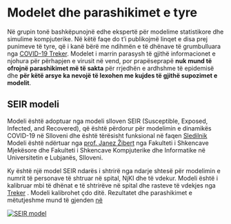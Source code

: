 # Modelet dhe parashikimet e tyre

Në grupin tonë bashkëpunojnë edhe ekspertë për modelime statistikore dhe simulime kompjuterike.
Në këtë faqe do t’i publikojmë linqet e disa prej punimeve të tyre, që i kanë bërë me ndihmën e të dhënave të grumbulluara nga [COVID-19 Treker](https://covid-19.treker.mk).
Modelet i marrin  parasysh të gjithë informacionet e njohura për përhapjen e virusit në vend, por prapëseprapë **nuk mund të ofrojnë parashikimet më të sakta** për rrjedhën e ardhshme të epidemisë dhe **për këtë arsye ka nevojë të lexohen me kujdes të gjithë supozimet e modelit**.

## SEIR modeli

Modeli është adoptuar nga modeli slloven SEIR (Susceptible, Exposed, Infected, and Recovered), që është përdorur për modelimin e dinamikës COVID-19 në Slloveni dhe është tërësisht funksional në faqen [Sledilnik](https://covid-19.sledilnik.org/) Modeli është ndërtuar nga [prof. Janez Žibert](https://pacs.zf.uni-lj.si/janez-zibert/) nga Fakulteti i Shkencave Mjekësore dhe Fakulteti i Shkencave Kompjuterike dhe Informatike në Universitetin e Lubjanës, Slloveni.

Ky është një model SEIR ndarës i shtrirë nga ndarje shtesë për modelimin e numrit të personave të shtruar në spital, NjKI dhe të vdekur. Modeli është i kalibruar mbi të dhënat e të shtrirëve në spital dhe rasteve të vdekjes nga [Treker](https://treker.mk/sq/stats) . Modeli kalibrohet çdo ditë. Rezultatet dhe parashikimet e mëtutjeshme mund të gjenden [në](https://apps.lusy.fri.uni-lj.si/appsR/CoronaMK/) 

<a href="https://apps.lusy.fri.uni-lj.si/~janezz/last_simulation_MK.png" class="img-link">
<img alt="SEIR model" src="https://apps.lusy.fri.uni-lj.si/~janezz/last_simulation_MK.png"></a>



